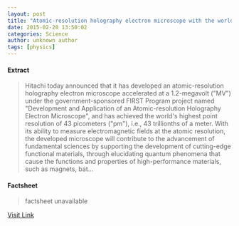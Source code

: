 ```yaml
---
layout: post
title: "Atomic-resolution holography electron microscope with the world's highest point resolution"
date: 2015-02-20 13:50:02
categories: Science
author: unknown author
tags: [physics]
---
```



#### Extract
>Hitachi today announced that it has developed an atomic-resolution holography electron microscope accelerated at a 1.2-megavolt ("MV") under the government-sponsored FIRST Program project named "Development and Application of an Atomic-resolution Holography Electron Microscope", and has achieved the world's highest point resolution of 43 picometers ("pm"), i.e., 43 trillionths of a meter. With its ability to measure electromagnetic fields at the atomic resolution, the developed microscope will contribute to the advancement of fundamental sciences by supporting the development of cutting-edge functional materials, through elucidating quantum phenomena that cause the functions and properties of high-performance materials, such as magnets, bat...

#### Factsheet
>factsheet unavailable

[Visit Link](http://phys.org/news343642383.html)



